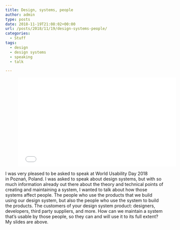 ```yaml
---
title: Design, systems, people
author: admin
type: posts
date: 2018-11-19T21:08:02+00:00
url: /posts/2018/11/19/design-systems-people/
categories:
  - Stuff
tags:
  - design
  - design systems
  - speaking
  - talk

---
```

<figure class="wp-block-embed-speaker-deck wp-block-embed is-type-rich is-provider-speaker-deck wp-embed-aspect-16-9 wp-has-aspect-ratio">

<div class="wp-block-embed__wrapper">
  <iframe id="talk_frame_478444" src="//speakerdeck.com/player/8bd6ba49e055477aaf81dc12702e1765" width="500" height="281" style="border:0; padding:0; margin:0; background:transparent;" frameborder="0" allowtransparency="true" allowfullscreen="allowfullscreen" mozallowfullscreen="true" webkitallowfullscreen="true"></iframe>
</div></figure>

I was very pleased to be asked to speak at World Usability Day 2018 in Poznań, Poland. I was asked to speak about design systems, but with so much information already out there about the theory and technical points of creating and maintaining a system, I wanted to talk about how those systems affect people. The people who use the products that we build using our design system, but also the people who use the system to build the products. The customers of your design system product: designers, developers, third party suppliers, and more. How can we maintain a system that&#8217;s usable by those people, so they can and will use it to its full extent? My slides are above. 
